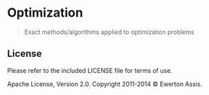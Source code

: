 # Optimization

> Exact methods/algorithms applied to optimization problems

## License

Please refer to the included LICENSE file for terms of use.

Apache License, Version 2.0. Copyright 2011-2014 &copy; Ewerton Assis.
